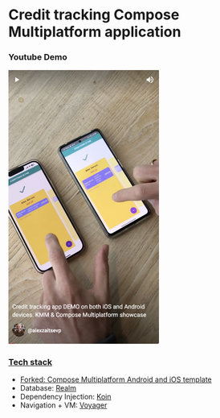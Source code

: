 # Credit tracking Compose Multiplatform application

### Youtube Demo
<img src="https://github.com/alexzaitsev/credit-tracking/blob/main/readme_images/youtube_demo.png" width="300"><a href="https://youtube.com/shorts/UNGP4CdSsRk"/></img>

### Tech stack
- Forked: [Compose Multiplatform Android and iOS template](https://github.com/JetBrains/compose-multiplatform-ios-android-template)
- Database: [Realm](https://github.com/realm/realm-kotlin)
- Dependency Injection: [Koin](https://insert-koin.io/docs/quickstart/kmm/)
- Navigation + VM: [Voyager](https://github.com/adrielcafe/voyager)
